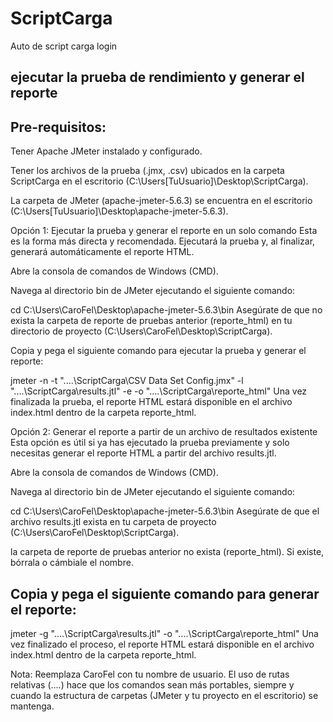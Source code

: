 # ScriptCarga
Auto de script carga login

 ejecutar la prueba de rendimiento y generar el reporte
 -
 Pre-requisitos:
-
Tener Apache JMeter instalado y configurado.

Tener los archivos de la prueba (.jmx, .csv) ubicados en la carpeta ScriptCarga en el escritorio (C:\Users\[TuUsuario]\Desktop\ScriptCarga).

La carpeta de JMeter (apache-jmeter-5.6.3) se encuentra en el escritorio (C:\Users\[TuUsuario]\Desktop\apache-jmeter-5.6.3).

Opción 1: Ejecutar la prueba y generar el reporte en un solo comando
Esta es la forma más directa y recomendada. Ejecutará la prueba y, al finalizar, generará automáticamente el reporte HTML.

Abre la consola de comandos de Windows (CMD).

Navega al directorio bin de JMeter ejecutando el siguiente comando:

cd C:\Users\CaroFel\Desktop\apache-jmeter-5.6.3\bin
Asegúrate de que no exista la carpeta de reporte de pruebas anterior (reporte_html) en tu directorio de proyecto (C:\Users\CaroFel\Desktop\ScriptCarga).

Copia y pega el siguiente comando para ejecutar la prueba y generar el reporte:

jmeter -n -t "..\..\ScriptCarga\CSV Data Set Config.jmx" -l "..\..\ScriptCarga\results.jtl" -e -o "..\..\ScriptCarga\reporte_html"
Una vez finalizada la prueba, el reporte HTML estará disponible en el archivo index.html dentro de la carpeta reporte_html.

Opción 2: Generar el reporte a partir de un archivo de resultados existente
Esta opción es útil si ya has ejecutado la prueba previamente y solo necesitas generar el reporte HTML a partir del archivo results.jtl.

Abre la consola de comandos de Windows (CMD).

Navega al directorio bin de JMeter ejecutando el siguiente comando:

cd C:\Users\CaroFel\Desktop\apache-jmeter-5.6.3\bin
Asegúrate de que el archivo results.jtl exista en tu carpeta de proyecto (C:\Users\CaroFel\Desktop\ScriptCarga).

la carpeta de reporte de pruebas anterior no exista (reporte_html). Si existe, bórrala o cámbiale el nombre.

Copia y pega el siguiente comando para generar el reporte:
-

jmeter -g "..\..\ScriptCarga\results.jtl" -o "..\..\ScriptCarga\reporte_html"
Una vez finalizado el proceso, el reporte HTML estará disponible en el archivo index.html dentro de la carpeta reporte_html.

Nota: Reemplaza CaroFel con tu nombre de usuario. El uso de rutas relativas (..\..\) hace que los comandos sean más portables, siempre y cuando la estructura de carpetas (JMeter y tu proyecto en el escritorio) se mantenga.


